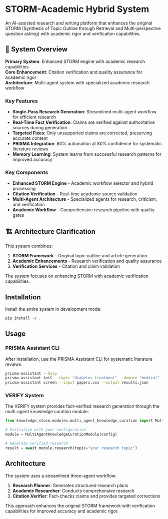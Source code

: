 # STORM-Academic Hybrid System

An AI-assisted research and writing platform that enhances the original STORM (Synthesis of Topic Outline through Retrieval and Multi-perspective question asking) with academic rigor and verification capabilities.

## 🎯 System Overview

**Primary System**: Enhanced STORM engine with academic research capabilities  
**Core Enhancement**: Citation verification and quality assurance for academic rigor  
**Architecture**: Multi-agent system with specialized academic research workflow

### Key Features

- **Single-Pass Research Generation**: Streamlined multi-agent workflow for efficient research
- **Real-Time Fact Verification**: Claims are verified against authoritative sources during generation
- **Targeted Fixes**: Only unsupported claims are corrected, preserving accurate content
- **PRISMA Integration**: 80% automation at 80% confidence for systematic literature reviews
- **Memory Learning**: System learns from successful research patterns for improved accuracy

### Key Components

- **Enhanced STORM Engine** - Academic workflow selector and hybrid processing
- **Citation Verification** - Real-time academic source validation
- **Multi-Agent Architecture** - Specialized agents for research, criticism, and verification
- **Academic Workflow** - Comprehensive research pipeline with quality gates

## 🏗️ Architecture Clarification

This system combines:
1. **STORM Framework** - Original topic outline and article generation
2. **Academic Enhancements** - Research verification and quality assurance
3. **Verification Services** - Citation and claim validation

The system focuses on enhancing STORM with academic verification capabilities.

## Installation

Install the entire system in development mode:

```bash
pip install -e .
```

## Usage

### PRISMA Assistant CLI

After installation, use the PRISMA Assistant CLI for systematic literature reviews:

```bash
prisma-assistant --help
prisma-assistant init --topic "diabetes treatment" --domain "medical"
prisma-assistant screen --input papers.csv --output results.json
```

### VERIFY System

The VERIFY system provides fact-verified research generation through the multi-agent knowledge curation module:

```python
from knowledge_storm.modules.multi_agent_knowledge_curation import MultiAgentKnowledgeCurationModule

# Initialize with your configuration
module = MultiAgentKnowledgeCurationModule(config)

# Generate verified research
result = await module.research(topic="your research topic")
```

## Architecture

The system uses a streamlined three-agent workflow:

1. **Research Planner**: Generates structured research plans
2. **Academic Researcher**: Conducts comprehensive research
3. **Citation Verifier**: Fact-checks claims and provides targeted corrections

This approach enhances the original STORM framework with verification capabilities for improved accuracy and academic rigor.
